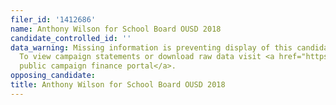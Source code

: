 ```yaml
---
filer_id: '1412686'
name: Anthony Wilson for School Board OUSD 2018
candidate_controlled_id: ''
data_warning: Missing information is preventing display of this candidate's data.
  To view campaign statements or download raw data visit <a href="https://public.netfile.com/pub2/Default.aspx?aid=COAK">Oakland’s
  public campaign finance portal</a>.
opposing_candidate: 
title: Anthony Wilson for School Board OUSD 2018
---
```

